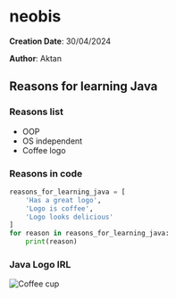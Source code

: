 # neobis

**Creation Date**: 30/04/2024

**Author**: Aktan

## Reasons for learning Java

### Reasons list
- OOP
- OS independent
- Coffee logo

### Reasons in code
```python
reasons_for_learning_java = [
    'Has a great logo',
    'Logo is coffee',
    'Logo looks delicious'
]
for reason in reasons_for_learning_java:
    print(reason)
```

### Java Logo IRL
![Coffee cup](https://insanelygoodrecipes.com/wp-content/uploads/2020/07/Cup-Of-Creamy-Coffee-500x375.png)
